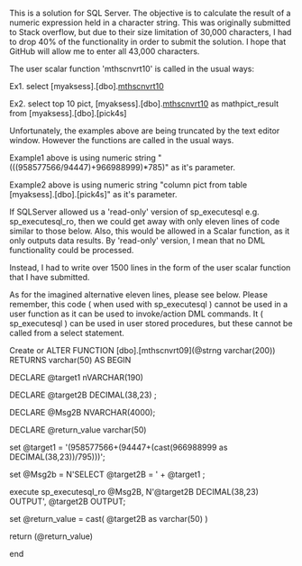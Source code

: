 This is a solution for SQL Server. The objective is to calculate the result of a numeric expression held in a character string. This was originally submitted to Stack overflow, but due to their size limitation of 30,000 characters, I had to drop 40% of the functionality in order to submit the solution. I hope that GitHub will allow me to enter all 43,000 characters.

The user scalar function 'mthscnvrt10' is called in the usual ways:

Ex1. select [myaksess].[dbo].[mthscnvrt10]('(((958577566/94447)+966988999)*785)')

Ex2. select top 10 pict, [myaksess].[dbo].[mthscnvrt10](pict) as mathpict_result from [myaksess].[dbo].[pick4s]

Unfortunately, the examples above are being truncated by the text editor window. However the functions are called in the usual ways.

Example1 above is using numeric string "(((958577566/94447)+966988999)*785)" as it's parameter.

Example2 above is using numeric string "column pict from table [myaksess].[dbo].[pick4s]" as it's parameter.

If SQLServer allowed us a 'read-only' version of sp_executesql e.g. sp_executesql_ro, then we could get 
away with only eleven lines of code similar to those below. Also, this would be allowed in a Scalar function, 
as it only outputs data results. By 'read-only' version, I mean that no DML functionality could be processed.

Instead, I had to write over 1500 lines in the form of the  user scalar function that I have submitted.

As for the imagined alternative eleven lines, please see below. Please remember, this code ( when used with sp_executesql ) cannot be used in a user function as it can be used to invoke/action DML commands. 
It ( sp_executesql ) can be used in user stored procedures, but these cannot be called from a select statement.

Create or ALTER FUNCTION [dbo].[mthscnvrt09](@strng varchar(200)) RETURNS varchar(50) AS
BEGIN

DECLARE @target1 nVARCHAR(190)

DECLARE @target2B DECIMAL(38,23)  ;

DECLARE @Msg2B NVARCHAR(4000);

DECLARE @return_value varchar(50)

set @target1 = '(958577566+(94447+(cast(966988999 as DECIMAL(38,23))/795)))';

set @Msg2b = N'SELECT @target2B = ' + @target1 ;

execute sp_executesql_ro @Msg2B, N'@target2B DECIMAL(38,23) OUTPUT', @target2B OUTPUT; 

set @return_value = cast( @target2B as varchar(50) )

return (@return_value) 

end
